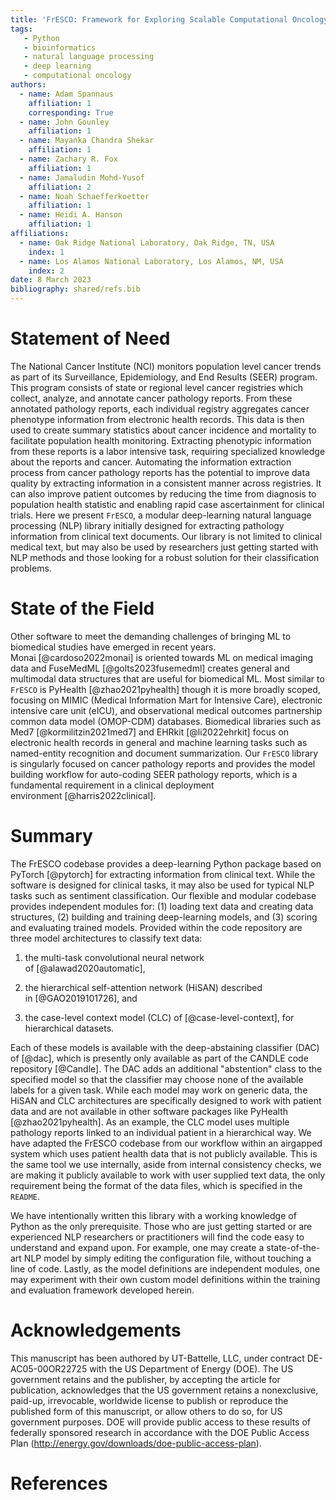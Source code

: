 ```yaml
---
title: 'FrESCO: Framework for Exploring Scalable Computational Oncology'
tags:
   - Python
   - bioinformatics
   - natural language processing
   - deep learning
   - computational oncology
authors:
  - name: Adam Spannaus
    affiliation: 1
    corresponding: True
  - name: John Gounley
    affiliation: 1
  - name: Mayanka Chandra Shekar
    affiliation: 1
  - name: Zachary R. Fox
    affiliation: 1
  - name: Jamaludin Mohd-Yusof
    affiliation: 2
  - name: Noah Schaefferkoetter
    affiliation: 1
  - name: Heidi A. Hanson
    affiliation: 1
affiliations:
  - name: Oak Ridge National Laboratory, Oak Ridge, TN, USA
    index: 1
  - name: Los Alamos National Laboratory, Los Alamos, NM, USA
    index: 2
date: 8 March 2023
bibliography: shared/refs.bib
---
```


# Statement of Need

The National Cancer Institute (NCI) monitors population level cancer
trends as part of its Surveillance, Epidemiology, and End Results (SEER)
program. This program consists of state or regional level cancer
registries which collect, analyze, and annotate cancer pathology
reports. From these annotated pathology reports, each individual
registry aggregates cancer phenotype information from electronic health
records. This data is then used to create summary statistics about
cancer incidence and mortality to facilitate population health
monitoring. Extracting phenotypic information from these reports is a
labor intensive task, requiring specialized knowledge about the reports
and cancer. Automating the information extraction process from cancer
pathology reports has the potential to improve data quality by
extracting information in a consistent manner across registries. It can
also improve patient outcomes by reducing the time from diagnosis to
population health statistic and enabling rapid case ascertainment for
clinical trials. Here we present `FrESCO`, a modular deep-learning
natural language processing (NLP) library initially designed for extracting pathology
information from clinical text documents. Our library is not limited to 
clinical medical text, but may also be used by researchers just getting started with NLP methods and those
looking for a robust solution for their classification problems.

# State of the Field

Other software to meet the demanding challenges of bringing ML to
biomedical studies have emerged in recent years.
Monai [@cardoso2022monai] is oriented towards ML on medical imaging data
and FuseMedML [@golts2023fusemedml] creates general and multimodal data
structures that are useful for biomedical ML. Most similar to `FrESCO`
is PyHealth [@zhao2021pyhealth] though it is more broadly scoped,
focusing on MIMIC (Medical Information Mart for Intensive Care),
electronic intensive care unit (eICU), and
observational medical outcomes partnership common data model (OMOP-CDM)
databases. Biomedical libraries such as Med7 [@kormilitzin2021med7] and
EHRkit [@li2022ehrkit] focus on electronic health records in general and
machine learning tasks such as named-entity recognition and document
summarization. Our `FrESCO` library is singularly focused on cancer
pathology reports and provides the model building workflow for
auto-coding SEER pathology reports, which is a fundamental requirement
in a clinical deployment environment [@harris2022clinical].

# Summary

The FrESCO codebase provides a deep-learning Python package based on
PyTorch [@pytorch] for extracting information from clinical text. While
the software is designed for clinical tasks, it may also be used for
typical NLP tasks such as sentiment classification. Our flexible and
modular codebase provides independent modules for: (1) loading text data
and creating data structures, (2) building and training deep-learning
models, and (3) scoring and evaluating trained models. Provided within
the code repository are three model architectures to classify text data:

1.  the multi-task convolutional neural network
    of [@alawad2020automatic],

2.  the hierarchical self-attention network (HiSAN) described
    in [@GAO2019101726], and

3.  the case-level context model (CLC) of [@case-level-context], for
    hierarchical datasets.

Each of these models is available with the deep-abstaining classifier
(DAC) of [@dac], which is presently only available as part of the CANDLE
code repository [@Candle]. The DAC adds an additional "abstention" class
to the specified model so that the classifier may choose none of the
available labels for a given task. While each model may work on generic
data, the HiSAN and CLC architectures are specifically designed to work
with patient data and are not available in other software packages like
PyHealth [@zhao2021pyhealth]. As an example, the CLC model uses multiple
pathology reports linked to an individual patient in a hierarchical way.
We have adapted the FrESCO codebase from our workflow within an airgapped system
which uses patient health data that is not publicly available.
This is the same tool we use internally, aside from internal consistency checks,
we are making it publicly available
to work with user supplied text data, the only requirement being the
format of the data files, which is specified in the `README`.

We have intentionally written this library with a working knowledge of
Python as the only prerequisite. Those who are just getting started or
are experienced NLP researchers or practitioners will find the code easy
to understand and expand upon. For example, one may create a
state-of-the-art NLP model by simply editing the configuration file,
without touching a line of code. Lastly, as the model definitions are
independent modules, one may experiment with their own custom model
definitions within the training and evaluation framework developed
herein.

# Acknowledgements

This manuscript has been authored by UT-Battelle, LLC, under
contract DE-AC05-00OR22725 with the US Department of Energy (DOE).
The US government retains and the publisher, by accepting the
article for publication, acknowledges that the US government retains
a nonexclusive, paid-up, irrevocable, worldwide license to publish
or reproduce the published form of this manuscript, or allow others
to do so, for US government purposes. DOE will provide public access
to these results of federally sponsored research in accordance with
the DOE Public Access Plan (http://energy.gov/downloads/doe-public-access-plan).

# References

